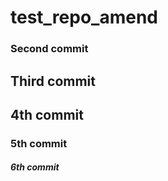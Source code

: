 # test_repo_amend

### Second commit 

## Third commit


## 4th commit


### 5th commit


##### 6th commit

